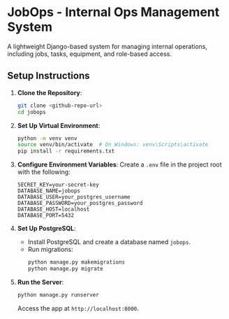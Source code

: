 # JobOps - Internal Ops Management System

A lightweight Django-based system for managing internal operations, including jobs, tasks, equipment, and role-based access.

## Setup Instructions

1. **Clone the Repository**:
   ```bash
   git clone <github-repo-url>
   cd jobops
   ```

2. **Set Up Virtual Environment**:
   ```bash
   python -m venv venv
   source venv/bin/activate  # On Windows: venv\Scripts\activate
   pip install -r requirements.txt
   ```

3. **Configure Environment Variables**:
   Create a `.env` file in the project root with the following:
   ```
   SECRET_KEY=your-secret-key
   DATABASE_NAME=jobops
   DATABASE_USER=your_postgres_username
   DATABASE_PASSWORD=your_postgres_password
   DATABASE_HOST=localhost
   DATABASE_PORT=5432
   ```

4. **Set Up PostgreSQL**:
   - Install PostgreSQL and create a database named `jobops`.
   - Run migrations:
     ```bash
     python manage.py makemigrations
     python manage.py migrate
     ```

5. **Run the Server**:
   ```bash
   python manage.py runserver
   ```
   Access the app at `http://localhost:8000`.

